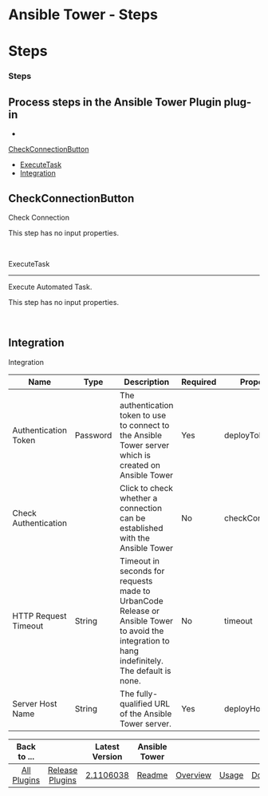 
Ansible Tower - Steps
=====================

# Steps



### Steps






Process steps in the Ansible Tower Plugin plug-in
-------------------------------------------------


*
 [CheckConnectionButton](#checkconnectionbutton)
* [ExecuteTask](#executetask)
* [Integration](#integration)





CheckConnectionButton
---------------------


Check Connection


This step has no input properties.


 


ExecuteTask

-----------


Execute Automated Task.


This step has no input properties.


 


Integration
-----------


Integration





| Name | Type | Description | Required | Property Name |
| --- | --- | --- | --- | --- |
| Authentication Token | Password | The authentication token to use to connect to the Ansible Tower server which is created on Ansible Tower | Yes | deployToken |
| Check Authentication |  | Click to check whether a connection can be established with the Ansible Tower | No | checkConnectionButton |
| HTTP Request Timeout | String | Timeout in seconds for requests made to UrbanCode Release or Ansible Tower to avoid the integration to hang indefinitely. The default is none. | No | timeout |
| Server Host Name | String | The fully-qualified URL of the Ansible Tower server. | Yes | deployHostName |



|Back to ...||Latest Version|Ansible Tower ||||
| :---: | :---: | :---: | :---: | :---: | :---: | :---: |
|[All Plugins](../../index.md)|[Release Plugins](../README.md)|[2.1106038](https://raw.githubusercontent.com/UrbanCode/IBM-UCR-PLUGINS/main/files/ucr-plugin-ansible/ucr-plugin-ansible-tower-2.1106038.zip)|[Readme](README.md)|[Overview](overview.md)|[Usage](usage.md)|[Downloads](downloads.md)|
